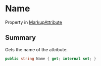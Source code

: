 # Name

Property in [MarkupAttribute](broken-reference)

## Summary

Gets the name of the attribute.

```csharp
public string Name { get; internal set; }
```
